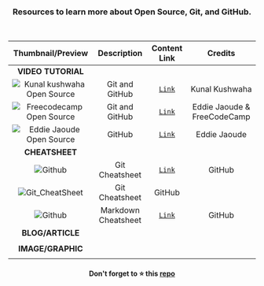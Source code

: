 <h3 align="center">Resources to learn more about Open Source, Git, and GitHub. </h3>

<br>
<!--Required 3 lines of spacing-->  


|Thumbnail/Preview| Description| Content Link| Credits|
|:-----------------:|:----:|:------:|:---------:|
|**VIDEO TUTORIAL**| | | |
|![Kunal kushwaha Open Source](https://user-images.githubusercontent.com/51878265/167293701-da2e5be4-b8bb-4424-99d8-638b729f86ae.jpg)|Git and GitHub |[`Link`](https://youtu.be/apGV9Kg7ics)| Kunal Kushwaha |
|![Freecodecamp Open Source](https://user-images.githubusercontent.com/51878265/167293946-b059555d-366b-4890-8f42-23ddb34b20cc.jpg)  |Git and GitHub |[`Link`](https://youtu.be/yzeVMecydCE)| Eddie Jaoude & FreeCodeCamp |
|![Eddie Jaoude Open Source](https://kartrausers.s3.amazonaws.com/eddiejaoude/19602644_60a0f266c9746_Social_Media_Banners-v2_Artboard_2.jpg)  |GitHub |[`Link`](https://www.eddiejaoude.io/course-github-profile/)| Eddie Jaoude |
|**CHEATSHEET**||||
|![Github](https://user-images.githubusercontent.com/51878265/165011193-e6157e76-1d6f-45c2-9c95-594d9f9c6163.jpg)  |Git Cheatsheet |[`Link`](https://github.com/Pradumnasaraf/open-source-with-pradumna/files/8551274/GitHub.Git.Cheatsheet.pdf)| GitHub |
|![Git_CheatSheet](https://user-images.githubusercontent.com/83066985/193987646-a0c34137-31de-461f-9ab3-3ed6b23c926e.jpg)|Git Cheatsheet | GitHub |
|![Github](https://user-images.githubusercontent.com/51878265/165011196-8243c7bd-ee80-4546-81d1-946c66bd72d8.jpg)  |Markdown Cheatsheet |[`Link`](https://github.com/Pradumnasaraf/open-source-with-pradumna/files/8551272/GitHub.Markdown.Cheatsheet.pdf)| GitHub|
|**BLOG/ARTICLE**| | | |
| | | | |
|**IMAGE/GRAPHIC**| | | |
| | | | |

<h4 align="center">Don't forget to ⭐ this <a href="https://github.com/Pradumnasaraf/open-source-with-pradumna">repo</a></h4>
